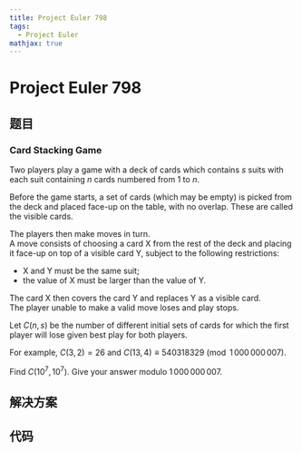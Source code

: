 ```yaml
---
title: Project Euler 798
tags:
  - Project Euler
mathjax: true
---
```

<escape><!-- more --></escape>
    
# Project Euler 798
## 题目
### Card Stacking Game


Two players play a game with a deck of cards which contains $s$ suits with each suit containing $n$ cards numbered from $1$ to $n$.


Before the game starts, a set of cards (which may be empty) is picked from the deck and placed face-up on the table, with no overlap. These are called the visible cards.


The players then make moves in turn.<br />
A move consists of choosing a card X from the rest of the deck and placing it face-up on top of a visible card Y, subject to the following restrictions:
<ul>
<li>X and Y must be the same suit;</li>
<li>the value of X must be larger than the value of Y.</li>
</ul>

The card X then covers the card Y and replaces Y as a visible card.<br />
The player unable to make a valid move loses and play stops.


Let $C(n, s)$ be the number of different initial sets of cards for which the first player will lose given best play for both players.


For example, $C(3, 2) = 26$ and $C(13, 4) \equiv 540318329 \pmod {1\,000\,000\,007}$.


Find $C(10^7, 10^7)$. Give your answer modulo $1\,000\,000\,007$.


## 解决方案


## 代码


